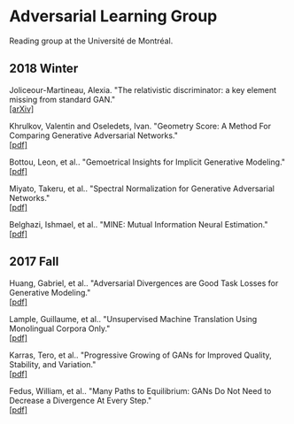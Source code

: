 # Adversarial Learning Group
Reading group at the Université de Montréal.

## 2018 Winter
Joliceour-Martineau, Alexia. "The relativistic discriminator: a key element missing from standard GAN."
</br>[[arXiv]](https://arxiv.org/abs/1807.00734)

Khrulkov, Valentin and Oseledets, Ivan. "Geometry Score: A Method For Comparing Generative Adversarial Networks."
</br>[[pdf]](http://proceedings.mlr.press/v80/khrulkov18a/khrulkov18a.pdf)

Bottou, Leon, et al.. "Gemoetrical Insights for Implicit Generative Modeling."
</br>[[pdf]](https://arxiv.org/pdf/1712.07822.pdf)

Miyato, Takeru, et al.. "Spectral Normalization for Generative Adversarial Networks."
</br>[[pdf]](https://openreview.net/pdf?id=B1QRgziT-)

Belghazi, Ishmael, et al.. "MINE: Mutual Information Neural Estimation."
</br>[[pdf]](https://arxiv.org/pdf/1801.04062.pdf)

## 2017 Fall
Huang, Gabriel, et al.. "Adversarial Divergences are Good Task Losses for Generative Modeling."
</br>[[pdf]](https://arxiv.org/pdf/1708.02511.pdf)

Lample, Guillaume, et al.. "Unsupervised Machine Translation Using Monolingual Corpora Only."
</br>[[pdf]](https://arxiv.org/pdf/1711.00043.pdf)

Karras, Tero, et al.. "Progressive Growing of GANs for Improved Quality, Stability, and Variation."
</br>[[pdf]](https://arxiv.org/pdf/1710.10196.pdf)

Fedus, William, et al.. "Many Paths to Equilibrium: GANs Do Not Need to Decrease a Divergence At Every Step."
</br>[[pdf]](https://arxiv.org/pdf/1710.08446.pdf)
